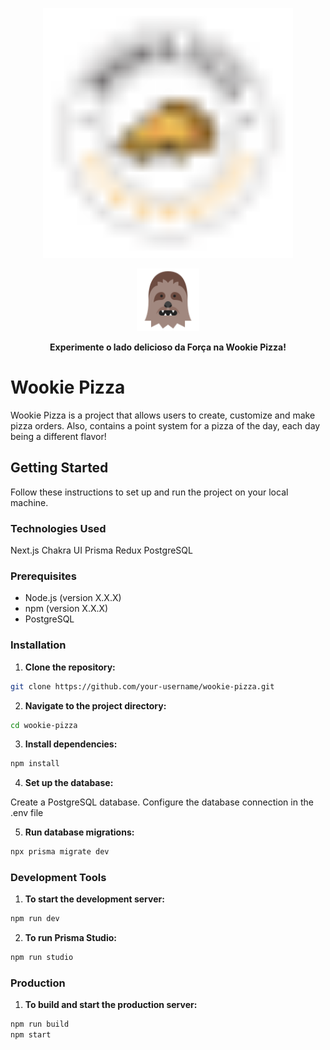 <p align="center">
<img src="./public/wookie-logo.svg" alt="Alt Text" width="400" height="400" />

</p>
<div align="center">
  <img src="./public/chewbacca.svg" alt="Alt Text" width="100" height="100" />

**Experimente o lado delicioso da Força na Wookie Pizza!**

</div>

# Wookie Pizza

Wookie Pizza is a project that allows users to create, customize and make pizza orders. Also, contains a point system for a pizza of the day, each day being a different flavor!

## Getting Started

Follow these instructions to set up and run the project on your local machine.

### Technologies Used

Next.js
Chakra UI
Prisma
Redux
PostgreSQL

### Prerequisites

- Node.js (version X.X.X)
- npm (version X.X.X)
- PostgreSQL

### Installation

1. **Clone the repository:**

```bash
git clone https://github.com/your-username/wookie-pizza.git
```

2. **Navigate to the project directory:**

```bash
cd wookie-pizza
```

3. **Install dependencies:**

```bash
npm install
```

4. **Set up the database:**

Create a PostgreSQL database.
Configure the database connection in the .env file

5. **Run database migrations:**

```bash
npx prisma migrate dev
```

### Development Tools

1. **To start the development server:**

```bash
npm run dev
```

2. **To run Prisma Studio:**

```bash
npm run studio
```

### Production

1. **To build and start the production server:**

```bash
npm run build
npm start
```
